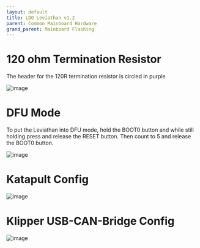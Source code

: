 ```yaml
---
layout: default 
title: LDO Leviathan v1.2
parent: Common Mainboard Hardware
grand_parent: Mainboard Flashing
---
```


# 120 ohm Termination Resistor

The header for the 120R termination resistor is circled in purple

![image](https://github.com/Esoterical/voron_canbus/assets/124253477/0429410e-0fd0-4d65-bbf6-b5ffb6e06c76)


# DFU Mode

To put the Leviathan into DFU mode, hold the BOOT0 button and while still holding press and release the RESET button. Then count to 5 and release the BOOT0 button.

![image](https://github.com/Esoterical/voron_canbus/assets/124253477/09a84d17-c6be-4d75-86d6-f14e21991c61)



# Katapult Config

![image](https://github.com/Esoterical/voron_canbus/assets/124253477/272721d7-6bbd-44bc-a977-ccfc6917f0b1)


# Klipper USB-CAN-Bridge Config

![image](https://github.com/Esoterical/voron_canbus/assets/124253477/5eae405b-0c87-49ba-9c64-77c533e03e77)




